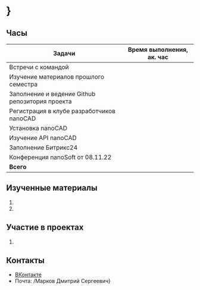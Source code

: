 # }

## Часы

|Задачи|Время выполнения, ак. час|
|----------------|----------------|
|Встречи с командой | |
|Изучение материалов прошлого семестра | |
|Заполнение и ведение Github репозитория проекта | |
|Регистрация в клубе разработчиков nanoCAD | |
|Установка nanoCAD | |
|Изучение API nanoCAD | |
|Заполнение Битрикс24 | |
|Конференция nanoSoft от 08.11.22 | |
|**Всего** | |


## Изученные материалы
1. 
2. 

## Участие в проектах

1. 

## Контакты 
- [ВКонтакте]()
- Почта: 
/Марков Дмитрий Сергеевич}
